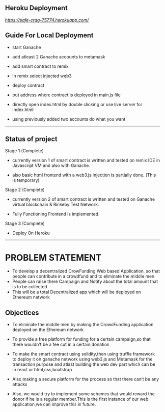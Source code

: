 ## Heroku Deployment

*https://safe-crag-75774.herokuapp.com/*

## Guide For Local Deployment

- start Ganache

- add atleast 2 Ganache accounts to metamask

- add smart contract to remix

- in remix select injected web3

- deploy contract

- put address where contract is deployed in main.js file

- directly open index.html by double clicking or use live server for index.html

- using previously added two accounts do what you want

---

## Status of project
Stage 1 (Complete)
- currently version 1 of smart contract is written and tested on remix IDE in Javascript VM and also with Ganache.

- also basic html frontend with a web3.js injection is partially done. (This is temporary)

Stage 2 (Complete)
- currently version 2 of smart contract is written and tested on Ganache virtual blockchain & Rinkeby Test Network.

- Fully Functioning Frontend is implemented.

Stage 3 (Complete)

- Deploy On Heroku 
---
# PROBLEM STATEMENT​

- To develop a decentralized CrowFunding Web based Application, so that people can contribute in a crowdfund and to eliminate the middle men.
- People can raise there Campaign and Notify about the total amount that is to be collected.
- This will be a total Decentralized app which will be deployed on Ethereum network

## Objectices

- To eliminate the middle men by making the CrowdFunding application deployed on the Ethereum network​

- To provide a free platform for funding for a certain campaign,so that there wouldn’t be a fee cut in a certain donation​

- To make the smart contract using solidity,then using truffle framework to deploy it on ganache network using web3.js and Metamask for the transaction purpose and atlast building the web dev part which can be in react or html,css,bootstrap​

- Also,making a secure platform for the process so that there can’t be any attacks​

- Also, we would try to implement some schemes that would reward the donor if he is a regular member.This is the first instance of our web application,we can improve this in future.​
